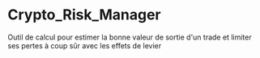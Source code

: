 # Crypto_Risk_Manager
Outil de calcul pour estimer la bonne valeur de sortie d'un trade et limiter ses pertes à coup sûr avec les effets de levier
